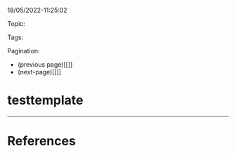 18/05/2022-11:25:02

Topic:

Tags:

Pagination:
- (previous page)[[]]
- (next-page)[[]]

# testtemplate


---
# References